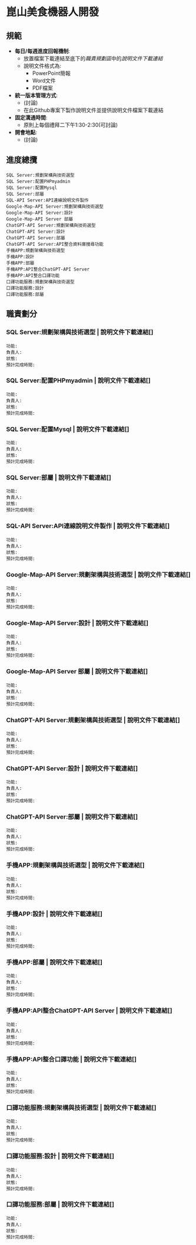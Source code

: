 # 崑山美食機器人開發
## 規範
- **每日/每週進度回報機制**:
  - 放置檔案下載連結至底下的*職責規劃區*中的*說明文件下載連結*
  - 說明文件格式為:
    - PowerPoint簡報
    - Word文件
    - PDF檔案
- **統一版本管理方式**:
  - (討論)
  - 在此Github專案下製作說明文件並提供說明文件檔案下載連結
- **固定溝通時間**:
  - 原則上每個禮拜二下午1:30-2:30(可討論)
- **開會地點**:
  - (討論)
## 進度總攬
```
SQL Server:規劃架構與技術選型
SQL Server:配置PHPmyadmin
SQL Server:配置Mysql
SQL Server:部屬
SQL-API Server:API連線說明文件製作
Google-Map-API Server:規劃架構與技術選型
Google-Map-API Server:設計
Google-Map-API Server 部屬
ChatGPT-API Server:規劃架構與技術選型
ChatGPT-API Server:設計
ChatGPT-API Server:部屬
ChatGPT-API Server:API整合資料庫搜尋功能
手機APP:規劃架構與技術選型
手機APP:設計
手機APP:部屬
手機APP:API整合ChatGPT-API Server
手機APP:API整合口譯功能
口譯功能服務:規劃架構與技術選型
口譯功能服務:設計
口譯功能服務:部屬
```

## 職責劃分
### SQL Server:規劃架構與技術選型 | 說明文件下載連結[]
```
功能:
負責人:
狀態:
預計完成時間:
```

### SQL Server:配置PHPmyadmin | 說明文件下載連結[]
```
功能:
負責人:
狀態:
預計完成時間:
```
### SQL Server:配置Mysql | 說明文件下載連結[]
```
功能:
負責人:
狀態:
預計完成時間:
```
### SQL Server:部屬 | 說明文件下載連結[]
```
功能:
負責人:
狀態:
預計完成時間:
```
### SQL-API Server:API連線說明文件製作 | 說明文件下載連結[]
```
功能:
負責人:
狀態:
預計完成時間:
```
### Google-Map-API Server:規劃架構與技術選型 | 說明文件下載連結[]
```
功能:
負責人:
狀態:
預計完成時間:
```

### Google-Map-API Server:設計 | 說明文件下載連結[]
```
功能:
負責人:
狀態:
預計完成時間:
```
### Google-Map-API Server 部屬 | 說明文件下載連結[]
```
功能:
負責人:
狀態:
預計完成時間:
```
### ChatGPT-API Server:規劃架構與技術選型 | 說明文件下載連結[]
```
功能:
負責人:
狀態:
預計完成時間:
```
### ChatGPT-API Server:設計 | 說明文件下載連結[]
```
功能:
負責人:
狀態:
預計完成時間:
```
### ChatGPT-API Server:部屬 | 說明文件下載連結[]
```
功能:
負責人:
狀態:
預計完成時間:
```
### 手機APP:規劃架構與技術選型 | 說明文件下載連結[]
```
功能:
負責人:
狀態:
預計完成時間:
```
### 手機APP:設計 | 說明文件下載連結[]
```
功能:
負責人:
狀態:
預計完成時間:
```
### 手機APP:部屬 | 說明文件下載連結[]
```
功能:
負責人:
狀態:
預計完成時間:
```
### 手機APP:API整合ChatGPT-API Server | 說明文件下載連結[]
```
功能:
負責人:
狀態:
預計完成時間:
```
### 手機APP:API整合口譯功能 | 說明文件下載連結[]
```
功能:
負責人:
狀態:
預計完成時間:
```
### 口譯功能服務:規劃架構與技術選型 | 說明文件下載連結[]
```
功能:
負責人:
狀態:
預計完成時間:
```
### 口譯功能服務:設計  | 說明文件下載連結[]
```
功能:
負責人:
狀態:
預計完成時間:
```
### 口譯功能服務:部屬  | 說明文件下載連結[]
```
功能:
負責人:
狀態:
預計完成時間:
```





